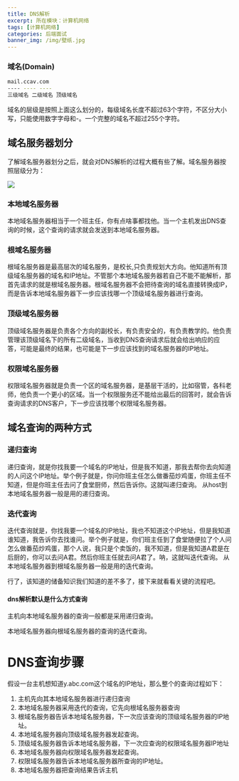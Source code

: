 ```yaml
---
title: DNS解析
excerpt: 所在模块：计算机网络
tags: [计算机网络]
categories: 后端面试
banner_img: /img/壁纸.jpg
---
```


### 域名(Domain)

```bash
mail.ccav.com
---- ---- ----
三级域名 二级域名 顶级域名
```

域名的层级是按照上面这么划分的，每级域名长度不超过63个字符，不区分大小写，只能使用数字字母和-。一个完整的域名不超过255个字符。

## 域名服务器划分

了解域名服务器划分之后，就会对DNS解析的过程大概有些了解。域名服务器按照层级分为：

![](https://tva1.sinaimg.cn/large/e6c9d24ely1h0g3n3117yj20kb08dmxy.jpg)

### 本地域名服务器

本地域名服务器相当于一个班主任，你有点啥事都找他。当一个主机发出DNS查询的时候，这个查询的请求就会发送到本地域名服务器。

### 根域名服务器

根域名服务器是最高层次的域名服务，是校长,只负责规划大方向。他知道所有顶级域名服务器的域名和IP地址。不管那个本地域名服务器若自己不能不能解析，那首先请求的就是根域名服务器。根域名服务器不会把待查询的域名直接转换成IP，而是告诉本地域名服务器下一步应该找哪一个顶级域名服务器进行查询。

### 顶级域名服务器

顶级域名服务器是负责各个方向的副校长，有负责安全的，有负责教学的。他负责管理该顶级域名下的所有二级域名，当收到DNS查询请求后就会给出响应的应答，可能是最终的结果，也可能是下一步应该找到的域名服务器的IP地址。

### 权限域名服务器

权限域名服务器就是负责一个区的域名服务器，是基层干活的，比如宿管，各科老师，他负责一个更小的区域。当一个权限服务还不能给出最后的回答时，就会告诉查询请求的DNS客户，下一步应该找哪个权限域名服务器。

## 域名查询的两种方式

### 递归查询

递归查询，就是你找我要一个域名的IP地址，但是我不知道，那我去帮你去向知道的人问这个IP地址。举个例子就是，你问你班主任怎么做番茄炒鸡蛋，你班主任不知道，但是你班主任去问了食堂厨师，然后告诉你。这就叫递归查询。
从host到本地域名服务器一般是用的递归查询。

### 迭代查询

迭代查询就是，你找我要一个域名的IP地址，我也不知道这个IP地址，但是我知道谁知道，我告诉你去找谁问。举个例子就是，你们班主任到了食堂随便拉了个人问怎么做番茄炒鸡蛋，那个人说，我只是个卖饭的，我不知道，但是我知道A君是在后厨的，你可以去问A君。然后你班主任就去问A君了。呐，这就叫迭代查询。
从本地域名服务器到根域名服务器一般是用的迭代查询。

行了，该知道的储备知识我们知道的差不多了，接下来就看看关键的流程吧。

#### dns解析默认是什么方式查询

主机向本地域名服务器的查询一般都是采用递归查询。

本地域名服务器向根域名服务器的查询的迭代查询。

# DNS查询步骤

假设一台主机想知道y.abc.com这个域名的IP地址，那么整个的查询过程如下：

1. 主机先向其本地域名服务器进行递归查询
2. 本地域名服务器采用迭代的查询，它先向根域名服务器查询
3. 根域名服务器告诉本地域名服务器，下一次应该查询的顶级域名服务器的IP地址。
4. 本地域名服务器向顶级域名服务器发起查询。
5. 顶级域名服务器告诉本地域名服务器，下一次应查询的权限域名服务器IP地址
6. 本地域名服务器向权限域名服务器发起查询。
7. 权限域名服务器告诉本地域名服务器所查询的IP地址。
8. 本地域名服务器把查询结果告诉主机
